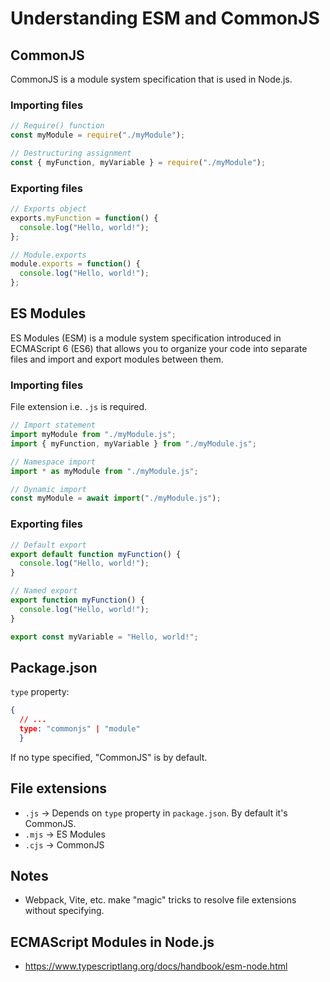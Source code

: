 # Understanding ESM and CommonJS

## CommonJS

CommonJS is a module system specification that is used in Node.js.

### Importing files
```js
// Require() function
const myModule = require("./myModule");

// Destructuring assignment
const { myFunction, myVariable } = require("./myModule");
```

### Exporting files

```js
// Exports object
exports.myFunction = function() {
  console.log("Hello, world!");
};

// Module.exports
module.exports = function() {
  console.log("Hello, world!");
};
```

## ES Modules

ES Modules (ESM) is a module system specification introduced in ECMAScript 6 (ES6) that allows you to organize your code into separate files and import and export modules between them.

### Importing files

File extension i.e. `.js` is required.

```js
// Import statement
import myModule from "./myModule.js";
import { myFunction, myVariable } from "./myModule.js";

// Namespace import
import * as myModule from "./myModule.js";

// Dynamic import
const myModule = await import("./myModule.js");
```

### Exporting files

```js
// Default export
export default function myFunction() {
  console.log("Hello, world!");
}

// Named export
export function myFunction() {
  console.log("Hello, world!");
}

export const myVariable = "Hello, world!";
```

## Package.json

`type` property:

```json 
{
  // ...
  type: "commonjs" | "module"
  }
```

If no type specified, "CommonJS" is by default.

## File extensions

* `.js` -> Depends on `type` property in `package.json`. By default it's CommonJS.
* `.mjs` -> ES Modules
* `.cjs` -> CommonJS

## Notes

* Webpack, Vite, etc. make "magic" tricks to resolve file extensions without specifying.

## ECMAScript Modules in Node.js
* https://www.typescriptlang.org/docs/handbook/esm-node.html
